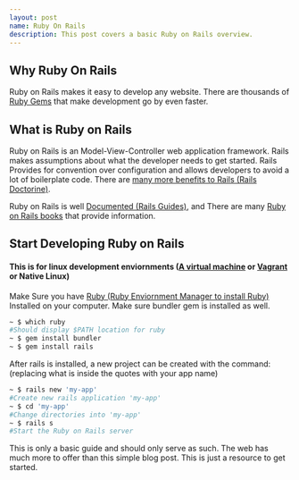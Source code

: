 ```yaml
---
layout: post
name: Ruby On Rails
description: This post covers a basic Ruby on Rails overview.
---
```


## Why Ruby On Rails 

Ruby on Rails makes it easy to develop any website. There are thousands of [Ruby Gems](https://rubygems.org/) that make development go by even faster.

## What is Ruby on Rails

Ruby on Rails is an Model-View-Controller web application framework. Rails makes assumptions about what the developer needs to get started.
Rails Provides for convention over configuration and allows developers to avoid a lot of boilerplate code. 
There are [many more benefits to Rails (Rails Doctorine)](http://rubyonrails.org/doctrine/).

Ruby on Rails is well [Documented (Rails Guides)](http://guides.rubyonrails.org/), and There are many [Ruby on Rails books](https://www.railstutorial.org/book) that provide information.

## Start Developing Ruby on Rails

#### This is for linux development enviornments ([A virtual machine](https://www.virtualbox.org/wiki/VirtualBox) or [Vagrant](https://www.vagrantup.com/) or Native Linux)

Make Sure you have [Ruby (Ruby Enviornment Manager to install Ruby)](https://rvm.io/) Installed on your computer. Make sure bundler gem is installed as well.
```sh 
~ $ which ruby
#Should display $PATH location for ruby
~ $ gem install bundler
~ $ gem install rails
```

After rails is installed, a new project can be created with the command: (replacing what is inside the quotes with your app name)
```sh
~ $ rails new 'my-app'
#Create new rails application 'my-app'
~ $ cd 'my-app'
#Change directories into 'my-app'
~ $ rails s
#Start the Ruby on Rails server
```

This is only a basic guide and should only serve as such. The web has much more to offer than this simple blog post. This is just a resource to get started.
